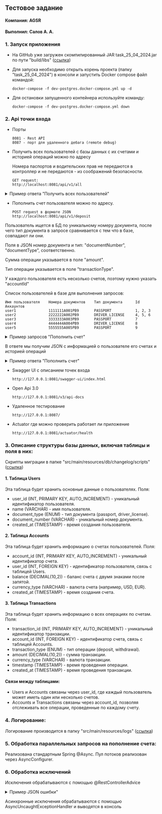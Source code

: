 ## Тестовое задание
#### Компания: AGSR
#### Выполнил: Салов А. А.


### 1. Запуск приложения

- На GitHub уже загружен скомпилированный JAR task_25_04_2024.jar по пути "build/libs" ([ссылка](build/libs))
- Для запуска необходимо открыть корень проекта (папку "task_25_04_2024") в консоли и запустить
  Docker compose файл командой:

      docker-compose -f dev-postgres.docker-compose.yml up -d
- Для остановки запущенного контейнера используйте команду:

      docker-compose -f dev-postgres.docker-compose.yml down

### 2. Api точки входа
- Порты

      8081 - Rest API
      8087 - порт для удаленного дебага (remote debug)
- Получить всех пользователей с базы данных с их счетами и историей операций можно по адресу

  Номера паспортов и водительских прав не передаются в контроллер и не передаются - из соображений безопасности.

      GET request:
      http://localhost:8081/api/v1/all
<details>
    <summary>Пример ответа "Получить всех пользователей" </summary>

    [
        {
            "name": "user2",
            "documentType": "DRIVER_LICENSE",
            "createdAt": "2024-02-29T00:00:39.412+00:00",
            "accounts": [
                {
                    "id": 5,
                    "userId": 2,
                    "balance": 1000.00,
                    "currencyType": "EUR",
                    "createdAt": "2024-05-29T00:05:39.412+00:00",
                    "transactions": [
                        {
                            "transactionType": "DEPOSIT",
                            "amount": 1000.00,
                            "currencyType": "EUR",
                            "createdAt": "2024-10-29T00:02:39.412+00:00"
                        }
                    ]
                },
                {
                    "id": 4,
                    "userId": 2,
                    "balance": 1000.00,
                    "currencyType": "BYN",
                    "createdAt": "2024-04-29T00:04:39.412+00:00",
                    "transactions": [
                        {
                            "transactionType": "DEPOSIT",
                            "amount": 1000.00,
                            "currencyType": "BYN",
                            "createdAt": "2024-10-29T00:01:39.412+00:00"
                        }
                    ]
                },
                {
                    "id": 6,
                    "userId": 2,
                    "balance": 1000.00,
                    "currencyType": "USD",
                    "createdAt": "2024-06-29T00:06:39.412+00:00",
                    "transactions": [
                        {
                            "transactionType": "DEPOSIT",
                            "amount": 1000.00,
                            "currencyType": "USD",
                            "createdAt": "2024-10-29T00:03:39.412+00:00"
                        }
                    ]
                }
            ]
        },
        {
            "name": "user3",
            "documentType": "PASSPORT",
            "createdAt": "2024-03-29T00:00:39.412+00:00",
            "accounts": [
                {
                    "id": 7,
                    "userId": 3,
                    "balance": 300.00,
                    "currencyType": "BYN",
                    "createdAt": "2024-07-29T00:07:39.412+00:00",
                    "transactions": [
                        {
                            "transactionType": "DEPOSIT",
                            "amount": 100.00,
                            "currencyType": "BYN",
                            "createdAt": "2024-10-29T00:06:39.412+00:00"
                        },
                        {
                            "transactionType": "DEPOSIT",
                            "amount": 100.00,
                            "currencyType": "BYN",
                            "createdAt": "2024-10-29T00:05:39.412+00:00"
                        },
                        {
                            "transactionType": "DEPOSIT",
                            "amount": 100.00,
                            "currencyType": "BYN",
                            "createdAt": "2024-10-29T00:04:39.412+00:00"
                        }
                    ]
                }
            ]
        },
        {
            "name": "user4",
            "documentType": "DRIVER_LICENSE",
            "createdAt": "2024-04-29T00:00:39.412+00:00",
            "accounts": [
                {
                    "id": 8,
                    "userId": 4,
                    "balance": 400.00,
                    "currencyType": "EUR",
                    "createdAt": "2024-08-29T00:08:39.412+00:00",
                    "transactions": [
                        {
                            "transactionType": "DEPOSIT",
                            "amount": 200.00,
                            "currencyType": "EUR",
                            "createdAt": "2024-10-29T00:08:39.412+00:00"
                        },
                        {
                            "transactionType": "DEPOSIT",
                            "amount": 200.00,
                            "currencyType": "EUR",
                            "createdAt": "2024-10-29T00:07:39.412+00:00"
                        }
                    ]
                }
            ]
        },
        {
            "name": "user5",
            "documentType": "PASSPORT",
            "createdAt": "2024-05-29T00:00:39.412+00:00",
            "accounts": [
                {
                    "id": 9,
                    "userId": 5,
                    "balance": 500.00,
                    "currencyType": "USD",
                    "createdAt": "2024-09-29T00:09:39.412+00:00",
                    "transactions": [
                        {
                            "transactionType": "DEPOSIT",
                            "amount": 500.00,
                            "currencyType": "USD",
                            "createdAt": "2024-10-29T00:09:39.412+00:00"
                        }
                    ]
                }
            ]
        },
        {
            "name": "user1",
            "documentType": "PASSPORT",
            "createdAt": "2024-01-29T00:00:39.412+00:00",
            "accounts": [
                {
                    "id": 3,
                    "userId": 1,
                    "balance": 0.00,
                    "currencyType": "USD",
                    "createdAt": "2024-03-29T00:03:39.412+00:00",
                    "transactions": []
                },
                {
                    "id": 2,
                    "userId": 1,
                    "balance": 0.00,
                    "currencyType": "EUR",
                    "createdAt": "2024-02-29T00:02:39.412+00:00",
                    "transactions": []
                },
                {
                    "id": 1,
                    "userId": 1,
                    "balance": 0.00,
                    "currencyType": "BYN",
                    "createdAt": "2024-01-29T00:01:39.412+00:00",
                    "transactions": []
                }
            ]
        }
    ]
</details>

- Пополнить счет пользователя можно по адресу.

      POST request в формате JSON
      http://localhost:8081/api/v1/deposit
Пользователь ищется в БД по уникальному номеру документа,
после чего тип документа в запросе сравнивается с тем что в базе, совпадают ли они.

Поля в JSON номер документа и тип: "documentNumber", "documentType", соответственно.

Сумма операции указывается в поле "amount".

Тип операции указывается в поле "transactionType".

У каждого пользователя есть несколько счетов,
поэтому нужно указать "accountId"

Список пользователей в базе для выполнения запросов:

    Имя пользователя    Номера документов    Тип документа      Id Аккаунтов     
    user1               1111111A001PB9       PASSPORT           1, 2, 3
    user2               2222222A002PB9       DRIVER_LICENSE     4, 5, 6
    user3               3333333A003PB9       PASSPORT           7
    user4               4444444A004PB9       DRIVER_LICENSE     8
    user5               5555555A005PB9       PASSPORT           9




<details >
    <summary>Пример запросов "Пополнить счет"</summary>

    Пополнить счет пользователя "user3" c ID счета 7  
    {   
        "name": "user3",
        "documentNumber": "3333333A003PB9",
        "accountId": 7,
        "documentType": "PASSPORT",
        "amount": 1000.11,
        "transactionType": "DEPOSIT"
    }

    Пополнить счет пользователя "user2" c ID счета 4 
    {
        "name": "user2",
        "documentNumber": "2222222A002PB9",
        "accountId": 4,
        "documentType": "DRIVER_LICENSE",
        "amount": 1000.11,
        "transactionType": "DEPOSIT" 
    }
    Пополнить счет пользователя "user2" c ID счета 6 
    {
        "name": "user2",
        "documentNumber": "2222222A002PB9",
        "accountId": 6,
        "documentType": "DRIVER_LICENSE",
        "amount": 1000.11,
        "transactionType": "DEPOSIT" 
    }
</details>

В ответе мы получим JSON c информацией о пользователе его счетах и историей операций
<details >
        <summary>Пример ответа "Пополнить счет"</summary>

        {
            "name": "user3",
            "documentType": "PASSPORT",
            "createdAt": "2024-03-29T00:00:39.412+00:00",
            "accounts": [
                {
                    "id": 7,
                    "userId": 3,
                    "balance": 1300.11,
                    "currencyType": "BYN",
                    "createdAt": "2024-07-29T00:07:39.412+00:00",
                    "transactions": [
                        {
                            "transactionType": "DEPOSIT",
                            "amount": 1000.11,
                            "currencyType": "BYN",
                            "createdAt": null
                        },
                        {
                            "transactionType": "DEPOSIT",
                            "amount": 100.00,
                            "currencyType": "BYN",
                            "createdAt": "2024-10-29T00:04:39.412+00:00"
                        },
                        {
                            "transactionType": "DEPOSIT",
                            "amount": 100.00,
                            "currencyType": "BYN",
                            "createdAt": "2024-10-29T00:05:39.412+00:00"
                        },
                        {
                            "transactionType": "DEPOSIT",
                            "amount": 100.00,
                            "currencyType": "BYN",
                            "createdAt": "2024-10-29T00:06:39.412+00:00"
                        }
                    ]
                }
            ]
        }
</details>

- Swagger UI с описанием точек входа

      http://127.0.0.1:8081/swagger-ui/index.html

- Open Api 3.0

      http://127.0.0.1:8081/v3/api-docs

- Удаленное тестирование

      http://127.0.0.1:8087/

- Actuator где можно проверить работает ли приложение

      http://127.0.0.1:8081/actuator/health



### 3. Описание структуры базы данных, включая таблицы и поля в них:
Скрипты миграции в папке "src/main/resources/db/changelog/scripts" ([ссылка](build/libs))
#### 1. Таблица Users

Эта таблица будет хранить основные данные о пользователях.
Поля:
- user_id (INT, PRIMARY KEY, AUTO_INCREMENT) - уникальный идентификатор пользователя.
- name (VARCHAR) - имя пользователя.
- document_type (ENUM) - тип документа (passport, driver_license).
- document_number (VARCHAR) - уникальный номер документа.
- created_at (TIMESTAMP) - время создания пользователя.

#### 2. Таблица Accounts

Эта таблица будет хранить информацию о счетах пользователей.
Поля:
- account_id (INT, PRIMARY KEY, AUTO_INCREMENT) - уникальный идентификатор счета.
- user_id (INT, FOREIGN KEY) - идентификатор пользователя, связь с таблицей Users.
- balance (DECIMAL(10,2)) - баланс счета с двумя знаками после запятой.
- currency_type (VARCHAR) - валюта счета (например, USD, EUR).
- created_at (TIMESTAMP) - время создания счета.

#### 3. Таблица Transactions

Эта таблица будет хранить информацию о всех операциях по счетам.
Поля:
- transaction_id (INT, PRIMARY KEY, AUTO_INCREMENT) - уникальный идентификатор транзакции.
- account_id (INT, FOREIGN KEY) - идентификатор счета, связь с таблицей Accounts.
- transaction_type (ENUM) - тип операции (deposit, withdrawal).
- amount (DECIMAL(10,2)) - сумма транзакции.
- currency_type (VARCHAR) - валюта транзакции.
- timestamp (TIMESTAMP) - время проведения операции.
- created_at (TIMESTAMP) - время проведения транзакции.


#### Связи между таблицами:

- Users и Accounts связаны через user_id, где каждый пользователь может иметь один или несколько счетов.
- Accounts и Transactions связаны через account_id, позволяя отслеживать все операции, проведенные по каждому счету.

### 4. Логирование:
Логирование производится в папку "src/main/resources/logs" ([ссылка](build/libs))

### 5. Обработка параллельных запросов на пополнение счета:
Реализована стандартным Spring @Async. Пул потоков реализован через AsyncConfigurer.

### 6. Обработка исключений
Исключения обрабатываются с помощью @RestControllerAdvice
<details >
    <summary>Пример JSON ошибки"</summary>

    Пополнить счет пользователя "user2" c ID счета 10 - такого ID счета не существует  
    {
        "statusCode": 500,
        "message": "Account not found"
    }
</details>

Асинхронные исключения обрабатываются с помощью AsyncUncaughtExceptionHandler
и выводятся в консоль



    
    
    